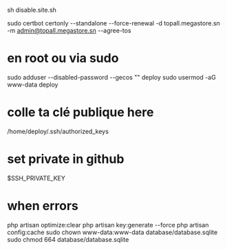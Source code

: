 sh disable.site.sh

sudo certbot certonly --standalone --force-renewal -d topall.megastore.sn -m admin@topall.megastore.sn --agree-tos

# en root ou via sudo
sudo adduser --disabled-password --gecos "" deploy
sudo usermod -aG www-data deploy
 
# colle ta clé publique here
 /home/deploy/.ssh/authorized_keys
# set private in github
$SSH_PRIVATE_KEY

# when errors
php artisan optimize:clear
php artisan key:generate --force
php artisan config:cache
sudo chown www-data:www-data database/database.sqlite
sudo chmod 664 database/database.sqlite


